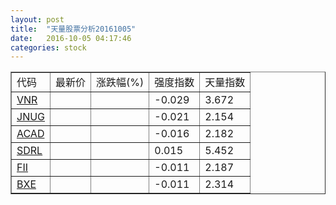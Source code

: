 ```yaml
---
layout: post
title:  "天量股票分析20161005"
date:   2016-10-05 04:17:46
categories: stock
---
```

<script type="text/javascript">
var stockList = []
stockList.push('gb_vnr');
stockList.push('gb_jnug');
stockList.push('gb_acad');
stockList.push('gb_sdrl');
stockList.push('gb_fii');
stockList.push('gb_bxe');
</script>

<table border="1">
 <tr>
  <td>代码</td>
  <td>最新价</td>
  <td>涨跌幅(%)</td>
 <td>强度指数</td>
 <td>天量指数</td>
</tr>
  <tr id="vnr"><td><a href="http://stock.finance.sina.com.cn/usstock/quotes/VNR.html" target="_blank">VNR</a></td><td></td><td></td><td>-0.029</td><td>3.672</td></tr>
  <tr id="jnug"><td><a href="http://stock.finance.sina.com.cn/usstock/quotes/JNUG.html" target="_blank">JNUG</a></td><td></td><td></td><td>-0.021</td><td>2.154</td></tr>
  <tr id="acad"><td><a href="http://stock.finance.sina.com.cn/usstock/quotes/ACAD.html" target="_blank">ACAD</a></td><td></td><td></td><td>-0.016</td><td>2.182</td></tr>
  <tr id="sdrl"><td><a href="http://stock.finance.sina.com.cn/usstock/quotes/SDRL.html" target="_blank">SDRL</a></td><td></td><td></td><td>0.015</td><td>5.452</td></tr>
  <tr id="fii"><td><a href="http://stock.finance.sina.com.cn/usstock/quotes/FII.html" target="_blank">FII</a></td><td></td><td></td><td>-0.011</td><td>2.187</td></tr>
  <tr id="bxe"><td><a href="http://stock.finance.sina.com.cn/usstock/quotes/BXE.html" target="_blank">BXE</a></td><td></td><td></td><td>-0.011</td><td>2.314</td></tr>
</table>
